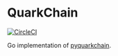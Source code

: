# QuarkChain

[![CircleCI](https://circleci.com/gh/QuarkChain/goquarkchain/tree/master.svg?style=svg&circle-token=afd6d8dfa04abf5da21613deb2572c330e4a6d49)](https://circleci.com/gh/QuarkChain/goquarkchain/tree/master)

Go implementation of [pyquarkchain](https://github.com/QuarkChain/pyquarkchain).
